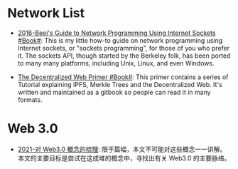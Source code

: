 # Network List

- [2016-Beej's Guide to Network Programming Using Internet Sockets #Book#](http://beej.us/guide/bgnet/): This is my little how-to guide on network programming using Internet sockets, or "sockets programming", for those of you who prefer it. The sockets API, though started by the Berkeley folk, has been ported to many many platforms, including Unix, Linux, and even Windows.

- [The Decentralized Web Primer #Book#](https://parg.co/U3D): This primer contains a series of Tutorial explaining IPFS, Merkle Trees and the Decentralized Web. It's written and maintained as a gitbook so people can read it in many formats.

# Web 3.0

- [2021-对 Web3.0 概念的梳理](https://mp.weixin.qq.com/s/vJM6TIZT2f-tnQ49cpMnrw): 限于篇幅，本文不可能对这些概念一一讲解。本文的主要目标是尝试在这成堆的概念中，寻找出有关 Web3.0 的主要脉络。
